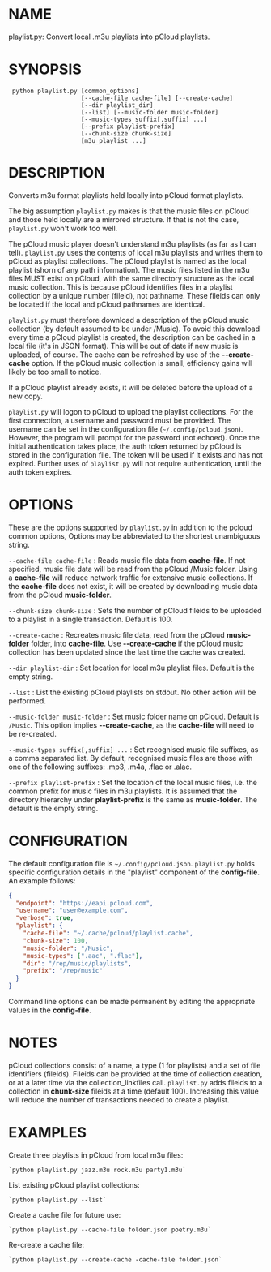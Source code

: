 # NAME
playlist.py: Convert local .m3u playlists into pCloud playlists.

# SYNOPSIS
```
 python playlist.py [common_options]
                    [--cache-file cache-file] [--create-cache]
                    [--dir playlist_dir]
                    [--list] [--music-folder music-folder]
                    [--music-types suffix[,suffix] ...]
                    [--prefix playlist-prefix]
                    [--chunk-size chunk-size]
                    [m3u_playlist ...]
```

# DESCRIPTION

Converts m3u format playlists held locally into pCloud format playlists.

The big assumption `playlist.py` makes is that the music files on pCloud
and those held locally are a mirrored structure.  If that is not the
case, `playlist.py` won't work too well.

The pCloud music player doesn't understand m3u playlists (as far as I
can tell). `playlist.py` uses the contents of local m3u playlists and
writes them to pCloud as playlist collections. The pCloud playlist is
named as the local playlist (shorn of any path information). The music
files listed in the m3u files MUST exist on pCloud, with the same
directory structure as the local music collection. This is because
pCloud identifies files in a playlist collection by a unique number
(fileid), not pathname. These fileids can only be located if the local
and pCloud pathnames are identical.

`playlist.py` must therefore download a description of the pCloud
music collection (by default assumed to be under /Music). To avoid
this download every time a pCloud playlist is created, the description
can be cached in a local file (it's in JSON format). This will be out
of date if new music is uploaded, of course. The cache can be
refreshed by use of the **--create-cache** option. If the pCloud
music collection is small, efficiency gains will likely be too small
to notice.

If a pCloud playlist already exists, it will be deleted before the
upload of a new copy.

`playlist.py` will logon to pCloud to upload the playlist
collections. For the first connection, a username and password must be
provided. The username can be set in the configuration file
(`~/.config/pcloud.json`). However, the program will prompt for the
password (not echoed). Once the initial authentication takes place,
the auth token returned by pCloud is stored in the configuration
file. The token will be used if it exists and has not expired. Further
uses of `playlist.py` will not require authentication, until the auth
token expires.

# OPTIONS

These are the options supported by `playlist.py` in addition to the
pcloud common options, Options may be abbreviated to the shortest
unambiguous string.

`--cache-file cache-file`
: Reads music file data from **cache-file**. If not specified, music file
  data will be read from the pCloud /Music folder. Using a
  **cache-file** will reduce network traffic for extensive music
  collections. If the **cache-file** does not exist, it will be
  created by downloading music data from the pCloud **music-folder**.

`--chunk-size chunk-size`
: Sets the number of pCloud fileids to be uploaded to a playlist in
  a single transaction. Default is 100.

`--create-cache`
: Recreates music file data, read from the pCloud **music-folder**
  folder, into **cache-file**. Use **--create-cache** if the pCloud music
  collection has been updated since the last time the cache was
  created.

`--dir playlist-dir`
: Set location for local m3u playlist files. Default is the empty string.

`--list`
: List the existing pCloud playlists on stdout. No other
  action will be performed.

`--music-folder music-folder`
: Set music folder name on pCloud.  Default is `/Music`. This option
  implies **--create-cache**, as the **cache-file** will need to be
  re-created.

`--music-types suffix[,suffix] ...`
: Set recognised music file suffixes, as a comma separated list.  By
  default, recognised music files are those with one of the following
  suffixes: .mp3, .m4a, .flac or .alac.

`--prefix playlist-prefix`
: Set the location of the local music files, i.e. the common prefix for
  music files in m3u playlists. It is assumed that the directory
  hierarchy under **playlist-prefix** is the same as
  **music-folder**. The default is the empty string.

# CONFIGURATION

The default configuration file is `~/.config/pcloud.json`.
`playlist.py` holds specific configuration details in the "playlist"
component of the **config-file**. An example follows:

``` json
{
  "endpoint": "https://eapi.pcloud.com",
  "username": "user@example.com",
  "verbose": true,
  "playlist": {
    "cache-file": "~/.cache/pcloud/playlist.cache",
    "chunk-size": 100,
    "music-folder": "/Music",
    "music-types": [".aac", ".flac"],
    "dir": "/rep/music/playlists",
    "prefix": "/rep/music"
  }
}

```

Command line options can be made permanent by editing the appropriate
values in the **config-file**.

# NOTES

pCloud collections consist of a name, a type (1 for playlists) and a
set of file identifiers (fileids). Fileids can be provided at the time
of collection creation, or at a later time via the
collection_linkfiles call. `playlist.py` adds fileids to a collection
in **chunk-size** fileids at a time (default 100). Increasing this
value will reduce the number of transactions needed to create a
playlist.

# EXAMPLES

Create three playlists in pCloud from local m3u files:

    `python playlist.py jazz.m3u rock.m3u party1.m3u`

List existing pCloud playlist collections:

    `python playlist.py --list`

Create a cache file for future use:

    `python playlist.py --cache-file folder.json poetry.m3u`

Re-create a cache file:

    `python playlist.py --create-cache -cache-file folder.json`
